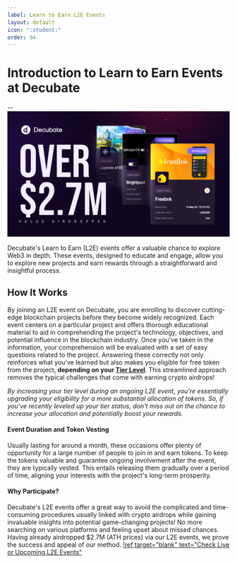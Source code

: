 ```yaml
---
label: Learn to Earn L2E Events
layout: default
icon: ":student:"
order: 94
---
```

# Introduction to Learn to Earn Events at Decubate
--![](../static\l2e.png)

Decubate's Learn to Earn (L2E) events offer a valuable chance to explore Web3 in depth. These events, designed to educate and engage, allow you to explore new projects and earn rewards through a straightforward and insightful process.

## How It Works
By joining an L2E event on Decubate, you are enrolling to discover cutting-edge blockchain projects before they become widely recognized. Each event centers on a particular project and offers thorough educational material to aid in comprehending the project's technology, objectives, and potential influence in the blockchain industry. Once you've taken in the information, your comprehension will be evaluated with a set of easy questions related to the project. Answering these correctly not only reinforces what you've learned but also makes you eligible for free token from the project, **depending on your [Tier Level](https://docs.decubate.com/the-launchpad/tier-system/)**. This streamlined approach removes the typical challenges that come with earning crypto airdrops!

_By increasing your tier level during an ongoing L2E event, you're essentially upgrading your eligibility for a more substantial allocation of tokens. So, if you've recently leveled up your tier status, don't miss out on the chance to increase your allocation and potentially boost your rewards._
#### Event Duration and Token Vesting
Usually lasting for around a month, these occasions offer plenty of opportunity for a large number of people to join in and earn tokens. To keep the tokens valuable and guarantee ongoing involvement after the event, they are typically vested. This entails releasing them gradually over a period of time, aligning your interests with the project's long-term prosperity.
#### Why Participate?

Decubate's L2E events offer a great way to avoid the complicated and time-consuming procedures usually linked with crypto airdrops while gaining invaluable insights into potential game-changing projects! No more searching on various platforms and feeling upset about missed chances. Having already airdropped $2.7M (ATH prices) via our L2E events, we prove the success and appeal of our method.
[!ref target="blank" text="Check Live or Upcoming L2E Events"](https://platform.decubate.com/#events)
